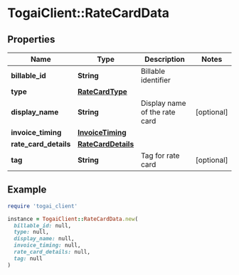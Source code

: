 # TogaiClient::RateCardData

## Properties

| Name | Type | Description | Notes |
| ---- | ---- | ----------- | ----- |
| **billable_id** | **String** | Billable identifier |  |
| **type** | [**RateCardType**](RateCardType.md) |  |  |
| **display_name** | **String** | Display name of the rate card | [optional] |
| **invoice_timing** | [**InvoiceTiming**](InvoiceTiming.md) |  |  |
| **rate_card_details** | [**RateCardDetails**](RateCardDetails.md) |  |  |
| **tag** | **String** | Tag for rate card | [optional] |

## Example

```ruby
require 'togai_client'

instance = TogaiClient::RateCardData.new(
  billable_id: null,
  type: null,
  display_name: null,
  invoice_timing: null,
  rate_card_details: null,
  tag: null
)
```

